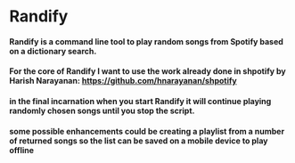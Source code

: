 # Randify

#### Randify is a command line tool to play random songs from Spotify based on a dictionary search. 
#### For the core of Randify I want to use the work already done in shpotify by Harish Narayanan: https://github.com/hnarayanan/shpotify
#### in the final incarnation when you start Randify it will continue playing randomly chosen songs until you stop the script.
#### some possible enhancements could be creating a playlist from a number of returned songs so the list can be saved on a mobile device to play offline

